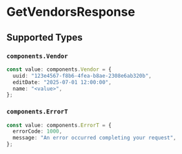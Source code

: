 # GetVendorsResponse


## Supported Types

### `components.Vendor`

```typescript
const value: components.Vendor = {
  uuid: "123e4567-f8b6-4fea-b8ae-2308e6ab320b",
  editDate: "2025-07-01 12:00:00",
  name: "<value>",
};
```

### `components.ErrorT`

```typescript
const value: components.ErrorT = {
  errorCode: 1000,
  message: "An error occurred completing your request",
};
```

